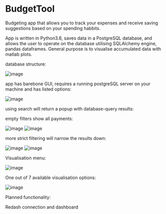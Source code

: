 # BudgetTool

Budgeting app that allows you to track your expenses and receive saving suggestions based on your spending habbits.

App is written in Python3.8, saves data in a PostgreSQL database, and allows the user to operate on the database utilising SQLAlchemy engine, pandas dataframes.
General purpose is to visualise accumulated data with matlab plots.



database structure:

![image](https://user-images.githubusercontent.com/112565629/192290349-e488cbbe-2c83-4aa2-abb6-f5010f3b30ef.png)



app has barebone GUI, requires a running postgreSQL server on your machine and has listed options:

![image](https://user-images.githubusercontent.com/112565629/192290470-c1de1a77-f25b-4c30-b2ef-98cc7aea23f7.png)



using search will return a popup with database-query results:

empty filters show all payments:

![image](https://user-images.githubusercontent.com/112565629/189525912-e117b91e-fa39-4376-8b1b-444ec9d55b79.png)
![image](https://user-images.githubusercontent.com/112565629/192290538-8b5b122c-33f1-422a-bdd6-09c5ca6e2d8e.png)


more strict filtering will narrow the results down:

![image](https://user-images.githubusercontent.com/112565629/192291023-dadbe5aa-dc7b-47da-9af8-ad004fe2fb4d.png)
![image](https://user-images.githubusercontent.com/112565629/192291062-7a2a5a8b-8a56-4000-a3f1-682ff4a3dcf7.png)

Visualisation menu:

![image](https://user-images.githubusercontent.com/112565629/192291232-08d1031c-c6e5-4fc1-9442-f6b961450609.png)

One out of 7 available visualisation options:

![image](https://user-images.githubusercontent.com/112565629/192291443-3c758d46-a088-4b82-a47b-8a81d76f7a4c.png)





Planned functionality:

Redash connection and dashboard

